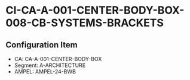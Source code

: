 # CI-CA-A-001-CENTER-BODY-BOX-008-CB-SYSTEMS-BRACKETS

## Configuration Item
- CA: CA-A-001-CENTER-BODY-BOX
- Segment: A-ARCHITECTURE
- AMPEL: AMPEL-24-BWB
